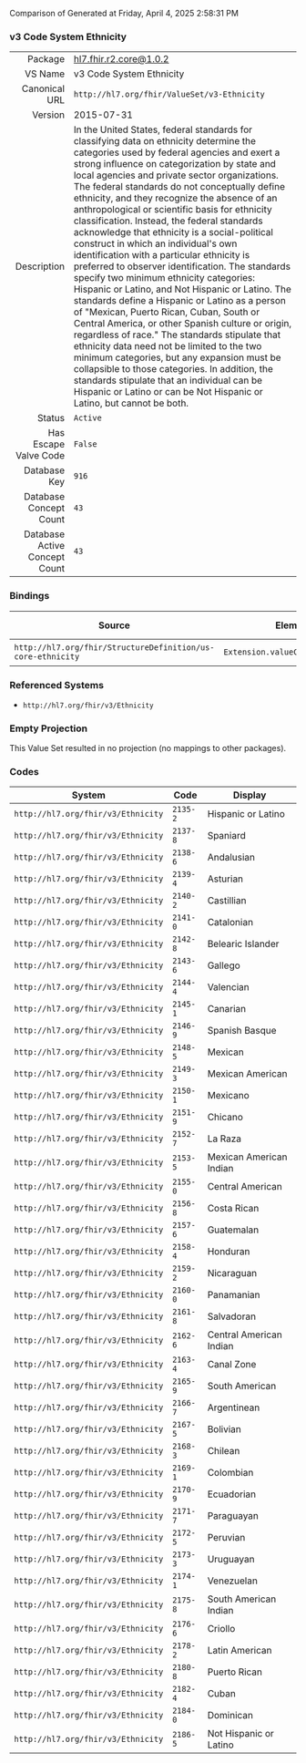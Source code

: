 Comparison of 
Generated at Friday, April 4, 2025 2:58:31 PM

### v3 Code System Ethnicity

|      |     |
| ---: | --- |
| Package | hl7.fhir.r2.core@1.0.2 |
| VS Name | v3 Code System Ethnicity |
| Canonical URL | `http://hl7.org/fhir/ValueSet/v3-Ethnicity` |
| Version | 2015-07-31 |
| Description | In the United States, federal standards for classifying data on ethnicity determine the categories used by federal agencies and exert a strong influence on categorization by state and local agencies and private sector organizations. The federal standards do not conceptually define ethnicity, and they recognize the absence of an anthropological or scientific basis for ethnicity classification.  Instead, the federal standards acknowledge that ethnicity is a social-political construct in which an individual's own identification with a particular ethnicity is preferred to observer identification.  The standards specify two minimum ethnicity categories: Hispanic or Latino, and Not Hispanic or Latino.  The standards define a Hispanic or Latino as a person of "Mexican, Puerto Rican, Cuban, South or Central America, or other Spanish culture or origin, regardless of race." The standards stipulate that ethnicity data need not be limited to the two minimum categories, but any expansion must be collapsible to those categories.  In addition, the standards stipulate that an individual can be Hispanic or Latino or can be Not Hispanic or Latino, but cannot be both. |
| Status | `Active` |
| Has Escape Valve Code | `False` |
| Database Key | `916` |
| Database Concept Count | `43` |
| Database Active Concept Count | `43` |
### Bindings

| Source | Element | Binding | Strength | Element Short |
| ------ | ------- | ------- | -------- | ------------- |
| `http://hl7.org/fhir/StructureDefinition/us-core-ethnicity` | `Extension.valueCodeableConcept` | `http://hl7.org/fhir/ValueSet/v3-Ethnicity` | `Required` | Value of extension |

### Referenced Systems

* `http://hl7.org/fhir/v3/Ethnicity`
### Empty Projection

This Value Set resulted in no projection (no mappings to other packages).

### Codes

| System | Code | Display |
| ------ | ---- | ------- |
| `http://hl7.org/fhir/v3/Ethnicity` | `2135-2` | Hispanic or Latino |
| `http://hl7.org/fhir/v3/Ethnicity` | `2137-8` | Spaniard |
| `http://hl7.org/fhir/v3/Ethnicity` | `2138-6` | Andalusian |
| `http://hl7.org/fhir/v3/Ethnicity` | `2139-4` | Asturian |
| `http://hl7.org/fhir/v3/Ethnicity` | `2140-2` | Castillian |
| `http://hl7.org/fhir/v3/Ethnicity` | `2141-0` | Catalonian |
| `http://hl7.org/fhir/v3/Ethnicity` | `2142-8` | Belearic Islander |
| `http://hl7.org/fhir/v3/Ethnicity` | `2143-6` | Gallego |
| `http://hl7.org/fhir/v3/Ethnicity` | `2144-4` | Valencian |
| `http://hl7.org/fhir/v3/Ethnicity` | `2145-1` | Canarian |
| `http://hl7.org/fhir/v3/Ethnicity` | `2146-9` | Spanish Basque |
| `http://hl7.org/fhir/v3/Ethnicity` | `2148-5` | Mexican |
| `http://hl7.org/fhir/v3/Ethnicity` | `2149-3` | Mexican American |
| `http://hl7.org/fhir/v3/Ethnicity` | `2150-1` | Mexicano |
| `http://hl7.org/fhir/v3/Ethnicity` | `2151-9` | Chicano |
| `http://hl7.org/fhir/v3/Ethnicity` | `2152-7` | La Raza |
| `http://hl7.org/fhir/v3/Ethnicity` | `2153-5` | Mexican American Indian |
| `http://hl7.org/fhir/v3/Ethnicity` | `2155-0` | Central American |
| `http://hl7.org/fhir/v3/Ethnicity` | `2156-8` | Costa Rican |
| `http://hl7.org/fhir/v3/Ethnicity` | `2157-6` | Guatemalan |
| `http://hl7.org/fhir/v3/Ethnicity` | `2158-4` | Honduran |
| `http://hl7.org/fhir/v3/Ethnicity` | `2159-2` | Nicaraguan |
| `http://hl7.org/fhir/v3/Ethnicity` | `2160-0` | Panamanian |
| `http://hl7.org/fhir/v3/Ethnicity` | `2161-8` | Salvadoran |
| `http://hl7.org/fhir/v3/Ethnicity` | `2162-6` | Central American Indian |
| `http://hl7.org/fhir/v3/Ethnicity` | `2163-4` | Canal Zone |
| `http://hl7.org/fhir/v3/Ethnicity` | `2165-9` | South American |
| `http://hl7.org/fhir/v3/Ethnicity` | `2166-7` | Argentinean |
| `http://hl7.org/fhir/v3/Ethnicity` | `2167-5` | Bolivian |
| `http://hl7.org/fhir/v3/Ethnicity` | `2168-3` | Chilean |
| `http://hl7.org/fhir/v3/Ethnicity` | `2169-1` | Colombian |
| `http://hl7.org/fhir/v3/Ethnicity` | `2170-9` | Ecuadorian |
| `http://hl7.org/fhir/v3/Ethnicity` | `2171-7` | Paraguayan |
| `http://hl7.org/fhir/v3/Ethnicity` | `2172-5` | Peruvian |
| `http://hl7.org/fhir/v3/Ethnicity` | `2173-3` | Uruguayan |
| `http://hl7.org/fhir/v3/Ethnicity` | `2174-1` | Venezuelan |
| `http://hl7.org/fhir/v3/Ethnicity` | `2175-8` | South American Indian |
| `http://hl7.org/fhir/v3/Ethnicity` | `2176-6` | Criollo |
| `http://hl7.org/fhir/v3/Ethnicity` | `2178-2` | Latin American |
| `http://hl7.org/fhir/v3/Ethnicity` | `2180-8` | Puerto Rican |
| `http://hl7.org/fhir/v3/Ethnicity` | `2182-4` | Cuban |
| `http://hl7.org/fhir/v3/Ethnicity` | `2184-0` | Dominican |
| `http://hl7.org/fhir/v3/Ethnicity` | `2186-5` | Not Hispanic or Latino |
